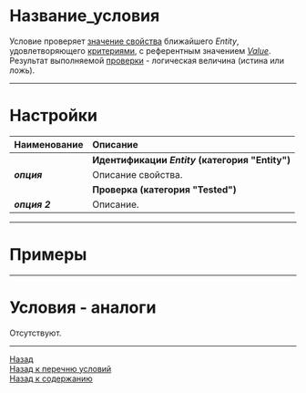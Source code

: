 # **Название_условия**

Условие проверяет [значение свойства](#ref-PropertyType "Опция 'PropertyType'") ближайшего *Entity*, удовлетворяющего [критериями](#ref-EntityIdentification), с референтным значением [*Value*](!ref-Value  "Опция 'Value'").<br/>
Результат выполняемой [проверки](#ref-Tested "Заданной группой опций 'Tested'") - логическая величина (истина или ложь).

---

# **Настройки**

| **Наименование** | **Описание** 
|:-----------------|:-------------
|| <a name ="ref-EntityIdentification"></a>**Идентификации *Entity* (категория "Entity")**
|<a name ="ref-опция">***опция***</a><br/> | Описание свойства.
|| <a name ="ref-Tested"></a> **Проверка (категория "Tested")**
|<a name ="ref-опция_2">***опция 2***</a> | Описание.

---

# **Примеры**

---

# **Условия - аналоги**
Отсутствуют.

---

<a href="javascript:history.back()">Назад</a>  
[Назад к перечню условий](../EntityTools-UccExtensions-RU.md#Условия)  
[Назад к содержанию](../EntityTools-UccExtensions-RU.md#Команды)